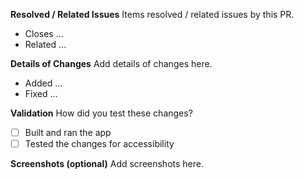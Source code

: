 <!-- 
🚨🚨🚨🚨🚨🚨🚨🚨🚨🚨🚨🚨🚨🚨🚨🚨🚨🚨🚨🚨🚨
I ACKNOWLEDGE THE FOLLOWING BEFORE PROCEEDING:
1. PR may be deleted if it is not following the template
2. Only post one request per one feature request
3. Try not to make duplicates. Do a quick search before posting
4. Add a clarified title
-->

**Resolved / Related Issues**
Items resolved / related issues by this PR.
- Closes ...
- Related ...

**Details of Changes**
Add details of changes here.
- Added ...
- Fixed ...

**Validation**
How did you test these changes?
- [ ] Built and ran the app
- [ ] Tested the changes for accessibility

**Screenshots (optional)**
Add screenshots here.
